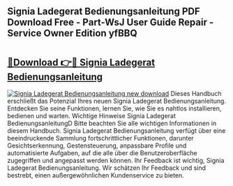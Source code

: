 ## Signia Ladegerat Bedienungsanleitung PDF Download Free - Part-WsJ User Guide Repair - Service Owner Edition yfBBQ

# <h2><a href="http://df5e9d4.blite.top/?on=Signia+Ladegerat+Bedienungsanleitung">🔗Download 👉🔴 Signia Ladegerat Bedienungsanleitung</a></h2>

[![Signia Ladegerat Bedienungsanleitung new download](https://i.imgur.com/lujVjoI.png)](http://df5e9d4.blite.top/?on=Signia+Ladegerat+Bedienungsanleitung)
Dieses Handbuch erschließt das Potenzial Ihres neuen Signia Ladegerat Bedienungsanleitung. Entdecken Sie seine Funktionen, lernen Sie, wie Sie es nahtlos installieren, bedienen und warten. Wichtige Hinweise Signia Ladegerat BedienungsanleitungD Bitte beachten Sie alle wichtigen Informationen in diesem Handbuch. Signia Ladegerat Bedienungsanleitung verfügt über eine beeindruckende Sammlung fortschrittlicher Funktionen, darunter Gesichtserkennung, Gestensteuerung, anpassbare Profile und automatisierte Aufgaben, auf die alle über die Benutzeroberfläche zugegriffen und angepasst werden können. Ihr Feedback ist wichtig, Signia Ladegerat Bedienungsanleitung. Wir schätzen Ihr Feedback und sind bestrebt, einen außergewöhnlichen Kundenservice zu bieten.
